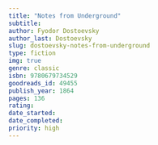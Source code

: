 ```yaml
---
title: "Notes from Underground"
subtitle: 
author: Fyodor Dostoevsky 
author_last: Dostoevsky
slug: dostoevsky-notes-from-underground
type: fiction
img: true
genre: classic
isbn: 9780679734529
goodreads_id: 49455
publish_year: 1864
pages: 136
rating: 
date_started:
date_completed:
priority: high
---
```

